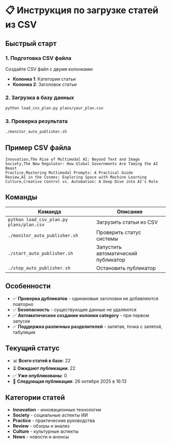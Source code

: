 # 📋 Инструкция по загрузке статей из CSV

## Быстрый старт

### 1. Подготовка CSV файла
Создайте CSV файл с двумя колонками:
- **Колонка 1**: Категория статьи
- **Колонка 2**: Заголовок статьи

### 2. Загрузка в базу данных
```bash
python load_csv_plan.py plans/your_plan.csv
```

### 3. Проверка результата
```bash
./monitor_auto_publisher.sh
```

## Пример CSV файла

```csv
Innovation,The Rise of Multimodal AI: Beyond Text and Image
Society,The New Regulator: How Global Governments Are Taming the AI Beast
Practice,Mastering Multimodal Prompts: A Practical Guide
Review,AI in the Cosmos: Exploring Space with Machine Learning
Culture,Creative Control vs. Automation: A Deep Dive into AI's Role
```

## Команды

| Команда | Описание |
|---------|----------|
| `python load_csv_plan.py plans/plan.csv` | Загрузить статьи из CSV |
| `./monitor_auto_publisher.sh` | Проверить статус системы |
| `./start_auto_publisher.sh` | Запустить автоматический публикатор |
| `./stop_auto_publisher.sh` | Остановить публикатор |

## Особенности

- ✅ **Проверка дубликатов** - одинаковые заголовки не добавляются повторно
- ✅ **Безопасность** - существующие данные не удаляются
- ✅ **Автоматическое создание колонки category** - при первом запуске
- ✅ **Поддержка различных разделителей** - запятая, точка с запятой, табуляция

## Текущий статус

- 📊 **Всего статей в базе**: 22
- ⏳ **Ожидают публикации**: 22
- ✅ **Уже опубликованы**: 0
- 📅 **Следующая публикация**: 26 октября 2025 в 16:13

## Категории статей

- **Innovation** - инновационные технологии
- **Society** - социальные аспекты ИИ
- **Practice** - практические руководства
- **Review** - обзоры и анализ
- **Culture** - культурные аспекты
- **News** - новости и анонсы

